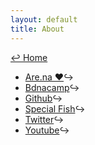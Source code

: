 ```yaml
---
layout: default
title: About
---
```

<a href="../">↩ Home</a>   
* [Are.na ❤️](https://www.are.na/cory-arcangel)↪ 
* [Bdnacamp️](https://bandcamp.com/cory_arcangel)↪ 
* [Github](https://github.com/coryarcangel)↪
* [Special Fish](https://special.fish/cory)↪
* [Twitter](https://twitter.com/cory_arcangel)↪
* [Youtube](https://www.youtube.com/user/coryarcangel)↪
